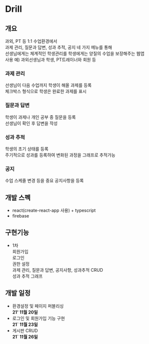 # Drill

## 개요

과외, PT 등 1:1 수업환경에서  
과제 관리, 질문과 답변, 성과 추적, 공지 네 가지 메뉴를 통해  
선생님에게는 체계적인 학생관리를 학생에게는 양질의 수업을 보장해주는 웹앱  
사용 예) 과외선생님과 학생, PT트레이너와 회원 등

### 과제 관리

선생님이 다음 수업까지 학생이 해올 과제를 등록  
체크박스 형식으로 학생은 완료한 과제를 표시

### 질문과 답변

학생이 과제나 개인 공부 중 질문을 등록  
선생님이 확인 후 답변을 작성

### 성과 추적

학생의 초기 상태를 등록  
주기적으로 성과를 등록하여 변화된 과정을 그래프로 추적가능

### 공지

수업 스케줄 변경 등을 중요 공지사항을 등록

## 개발 스펙

- react(create-react-app 사용) + typescript
- firebase

## 구현기능

- 1차  
  회원가입  
  로그인  
  권한 설정  
  과제 관리, 질문과 답변, 공지사항, 성과추적 CRUD  
  성과 추적 그래프

## 개발 일정

- 환경설정 및 페이지 퍼블리싱  
  **21' 11월 20일**
- 로그인 및 회원가입 기능 구현  
  **21` 11월 23일**
- 게시판 CRUD  
  **21` 11월 26일**
